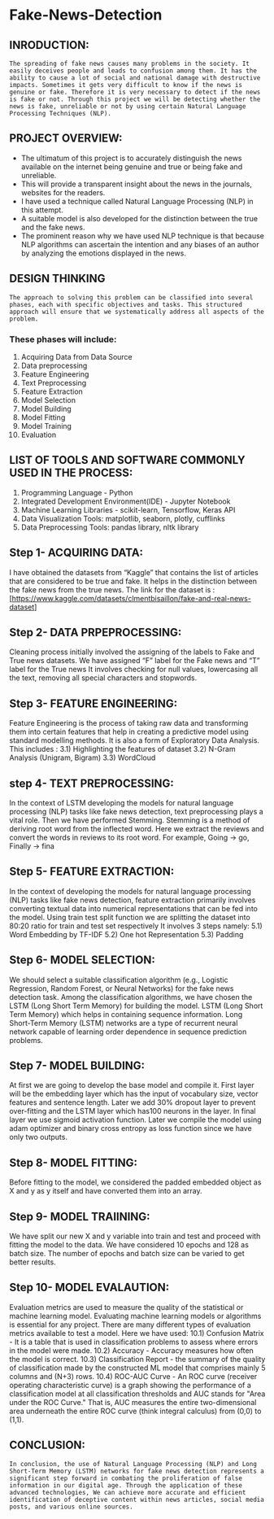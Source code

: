 # Fake-News-Detection
## INRODUCTION:
    The spreading of fake news causes many problems in the society. It easily deceives people and leads to confusion among them. It has the ability to cause a lot of social and national damage with destructive impacts. Sometimes it gets very difficult to know if the news is genuine or fake. Therefore it is very necessary to detect if the news is fake or not. Through this project we will be detecting whether the news is fake, unreliable or not by using certain Natural Language Processing Techniques (NLP).
     
## PROJECT OVERVIEW:
- The ultimatum of this project is to accurately distinguish the news available on the internet being genuine and true or being fake and unreliable.
- This will provide a transparent insight about the news in the journals, websites for the readers.
- I have used a technique called Natural Language Processing (NLP) in this attempt.
- A suitable model is also developed for the distinction between the true and the fake news.
- The prominent reason why we have used NLP technique is that because NLP algorithms can ascertain the intention and any biases of an author by analyzing the emotions displayed in the news.

## DESIGN THINKING
    The approach to solving this problem can be classified into several phases, each with specific objectives and tasks. This structured approach will ensure that we systematically address all aspects of the problem.
### These phases will include:
1.	Acquiring Data from Data Source
2.	Data preprocessing
3.	Feature Engineering
4.	Text Preprocessing
5.	Feature Extraction
6.	Model Selection
7.	Model Building
8.	Model Fitting 
9.	Model Training
10.	Evaluation 

## LIST OF TOOLS AND SOFTWARE COMMONLY USED IN THE PROCESS:
1.	Programming Language - Python
2.	Integrated Development Environment(IDE) - Jupyter Notebook
3.	Machine Learning Libraries - scikit-learn, Tensorflow, Keras API 
4.	Data Visualization Tools: matplotlib, seaborn, plotly, cufflinks
5.	Data Preprocessing Tools: pandas library,  nltk library

## Step 1- ACQUIRING DATA:
I have obtained the datasets from “Kaggle” that contains the list of articles that are considered to be true and fake. It helps in the distinction between the fake news from the true news.
The link for the dataset is : [https://www.kaggle.com/datasets/clmentbisaillon/fake-and-real-news-dataset]

## Step 2- DATA PRPEPROCESSING:
Cleaning process initially involved the assigning of the labels to Fake and True news datasets.
We have assigned “F” label for the Fake news and “T” label for the True news 
It involves checking for null values, lowercasing all the text, removing all special characters and stopwords.

## Step 3- FEATURE ENGINEERING:
Feature Engineering is the process of taking raw data and transforming them into certain features that help in creating a predictive model using standard modelling methods.
It is also a form of Exploratory Data Analysis.
This includes :
3.1)	Highlighting the features of dataset
3.2)	N-Gram Analysis (Unigram, Bigram)
3.3)	WordCloud

## step 4- TEXT PREPROCESSING:
In the context of LSTM developing the models for natural language processing (NLP) tasks like fake news detection, text preprocessing plays a vital role. 	Then we have performed Stemming. 
Stemming is a method of deriving root word from the inflected word. Here we extract the reviews and convert the words in reviews to its root word. For example, Going -> go, Finally -> fina

## Step 5- FEATURE EXTRACTION:
In the context of developing the models for natural language processing (NLP) tasks like fake news detection, feature extraction primarily involves converting textual data into numerical representations that can be fed into the model. Using train test split function we are splitting the dataset into 80:20 ratio for train and test set respectively 
It involves 3 steps namely:
5.1) Word Embedding by TF-IDF
5.2) One hot Representation
5.3) Padding

## Step 6- MODEL SELECTION:
We should select a suitable classification algorithm (e.g., Logistic Regression, Random Forest, or Neural Networks) for the fake news detection task.
Among the classification algorithms, we have chosen the LSTM (Long Short Term Memory) for building the model.
LSTM (Long Short Term Memory) which helps in containing sequence information.
Long Short-Term Memory (LSTM) networks are a type of recurrent neural network capable of learning order dependence in sequence prediction problems. 

## Step 7- MODEL BUILDING:
At first we are going to develop the base model and compile it. 
First layer will be the embedding layer which has the input of vocabulary size, vector features and sentence length. 
Later we add 30% dropout layer to prevent over-fitting and the LSTM layer which has100 neurons in the layer.
In final layer we use sigmoid activation function. Later we compile the model using adam optimizer and binary cross entropy as loss function since we have only two outputs.

## Step 8- MODEL FITTING:
Before fitting to the model, we considered the padded embedded object as X and y as y itself and have converted them into an array.

## Step 9- MODEL TRAIINING:
We have split our new X and y variable into train and test and proceed with fitting the model to the data. We have considered 10 epochs and 128 as batch size. 
The number of epochs and batch size can be varied to get better results.

## Step 10- MODEL EVALAUTION:
Evaluation metrics are used to measure the quality of the statistical or machine learning model. 
Evaluating machine learning models or algorithms is essential for any project. 
There are many different types of evaluation metrics available to test a model. 
Here we have used:
10.1)	Confusion Matrix - 	It is a table that is used in classification problems to assess where errors in the model were made.
10.2)	Accuracy - Accuracy measures how often the model is correct.
10.3)	Classification Report - the summary of the quality of classification made by the constructed ML model that comprises mainly 5 columns and (N+3) rows. 
10.4)	ROC-AUC Curve - An ROC curve (receiver operating characteristic curve) is a graph showing the performance of a classification model at all classification thresholds and AUC stands for "Area under the ROC Curve." That is, AUC measures the entire two-dimensional area underneath the entire ROC curve (think integral calculus) from (0,0) to (1,1).

## CONCLUSION:
    In conclusion, the use of Natural Language Processing (NLP) and Long Short-Term Memory (LSTM) networks for fake news detection represents a significant step forward in combating the proliferation of false information in our digital age. Through the application of these advanced technologies, We can achieve more accurate and efficient identification of deceptive content within news articles, social media posts, and various online sources. 
